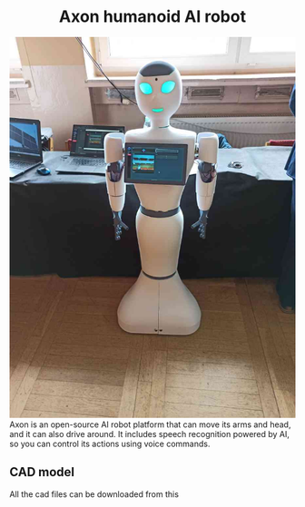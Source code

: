 <div align="center">
  <h1>Axon humanoid AI robot</h1>
<img src="/.github/1.jpg"/>
</div>
Axon is an open-source AI robot platform that can move its arms and head, and it can also drive around. It includes speech recognition powered by AI, so you can control its actions using voice commands.

## CAD model
All the cad files can be downloaded from this 
